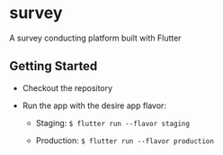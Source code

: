 # survey

A survey conducting platform built with Flutter

## Getting Started

- Checkout the repository
- Run the app with the desire app flavor:
   
   - Staging: `$ flutter run --flavor staging`
   
   - Production: `$ flutter run --flavor production`
